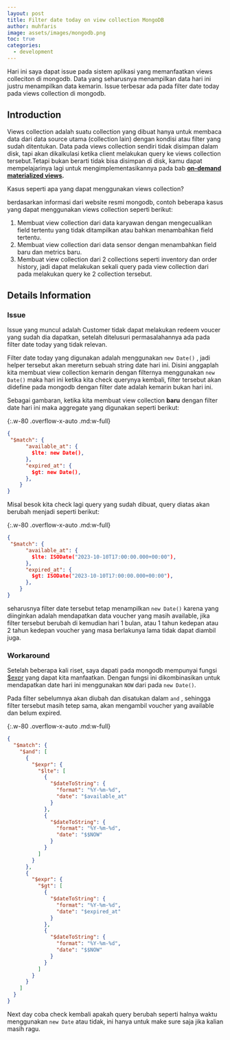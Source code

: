 ```yaml
---
layout: post
title: Filter date today on view collection MongoDB
author: muhfaris
image: assets/images/mongodb.png
toc: true
categories:
  - development
---
```


Hari ini saya dapat issue pada sistem aplikasi yang memanfaatkan views colleciton di mongodb. Data yang seharusnya menampilkan data hari ini justru menampilkan data kemarin. Issue terbesar ada pada filter date today pada views collection di mongodb.

## Introduction

Views collection adalah suatu collection yang dibuat hanya untuk membaca data dari data source utama (collection lain) dengan kondisi atau filter yang sudah ditentukan. Data pada views collection sendiri tidak disimpan dalam disk, tapi akan dikalkulasi ketika client melakukan query ke views collection tersebut.Tetapi bukan berarti tidak bisa disimpan di disk, kamu dapat mempelajarinya lagi untuk mengimplementasikannya pada bab **[on-demand materialized views](https://www.mongodb.com/docs/manual/core/materialized-views/).**

Kasus seperti apa yang dapat menggunakan views collection?

berdasarkan informasi dari website resmi mongodb, contoh beberapa kasus yang dapat menggunakan views collection seperti berikut:

1. Membuat view collection dari data karyawan dengan mengecualikan field tertentu yang tidak ditampilkan atau bahkan menambahkan field tertentu.
2. Membuat view collection dari data sensor dengan menambahkan field baru dan metrics baru.
3. Membuat view collection dari 2 collections seperti inventory dan order history, jadi dapat melakukan sekali query pada view collection dari pada melakukan query ke 2 collection tersebut.

## Details Information

### Issue

Issue yang muncul adalah Customer tidak dapat melakukan redeem voucer yang sudah dia dapatkan, setelah ditelusuri permasalahannya ada pada filter date today yang tidak relevan.

Filter date today yang digunakan adalah menggunakan `new Date()` , jadi helper tersebut akan mereturn sebuah string date hari ini. Disini anggaplah kita membuat view collection kemarin dengan filternya menggunakan `new Date()` maka hari ini ketika kita check querynya kembali, filter tersebut akan didefine pada mongodb dengan filter date adalah kemarin bukan hari ini.

Sebagai gambaran, ketika kita membuat view collection **baru** dengan filter date hari ini maka aggregate yang digunakan seperti berikut:

{:.w-80 .overflow-x-auto .md:w-full}

```json
{
 "$match": {
      "available_at": {
        $lte: new Date(),
      },
      "expired_at": {
        $gt: new Date(),
      },
	}
}
```

Misal besok kita check lagi query yang sudah dibuat, query diatas akan berubah menjadi seperti berikut:

{:.w-80 .overflow-x-auto .md:w-full}

```json
{
 "$match": {
      "available_at": {
        $lte: ISODate("2023-10-10T17:00:00.000+00:00"),
      },
      "expired_at": {
        $gt: ISODate("2023-10-10T17:00:00.000+00:00"),
      },
	}
}
```

seharusnya filter date tersebut tetap menampilkan `new Date()` karena yang diinginkan adalah mendapatkan data voucher yang masih available, jika filter tersebut berubah di kemudian hari 1 bulan, atau 1 tahun kedepan atau 2 tahun kedepan voucher yang masa berlakunya lama tidak dapat diambil juga.

### Workaround

Setelah beberapa kali riset, saya dapati pada mongodb mempunyai fungsi [$expr](https://www.mongodb.com/docs/v7.0/reference/operator/query/expr/) yang dapat kita manfaatkan. Dengan fungsi ini dikombinasikan untuk mendapatkan date hari ini menggunakan `NOW` dari pada `new Date()`.

Pada filter sebelumnya akan diubah dan disatukan dalam `and` , sehingga filter tersebut masih tetep sama, akan mengambil voucher yang available dan belum expired.

{:.w-80 .overflow-x-auto .md:w-full}

```json
{
  "$match": {
    "$and": [
      {
        "$expr": {
          "$lte": [
            {
              "$dateToString": {
                "format": "%Y-%m-%d",
                "date": "$available_at"
              }
            },
            {
              "$dateToString": {
                "format": "%Y-%m-%d",
                "date": "$$NOW"
              }
            }
          ]
        }
      },
      {
        "$expr": {
          "$gt": [
            {
              "$dateToString": {
                "format": "%Y-%m-%d",
                "date": "$expired_at"
              }
            },
            {
              "$dateToString": {
                "format": "%Y-%m-%d",
                "date": "$$NOW"
              }
            }
          ]
        }
      }
    ]
  }
}
```

Next day coba check kembali apakah query berubah seperti halnya waktu menggunakan `new Date` atau tidak, ini hanya untuk make sure saja jika kalian masih ragu.
